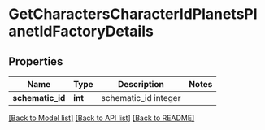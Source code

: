 # GetCharactersCharacterIdPlanetsPlanetIdFactoryDetails

## Properties
Name | Type | Description | Notes
------------ | ------------- | ------------- | -------------
**schematic_id** | **int** | schematic_id integer | 

[[Back to Model list]](../../README.md#documentation-for-models) [[Back to API list]](../../README.md#documentation-for-api-endpoints) [[Back to README]](../../README.md)

